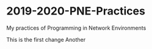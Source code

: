 # 2019-2020-PNE-Practices
My practices of Programming in Network Environments

This is the first change
Another